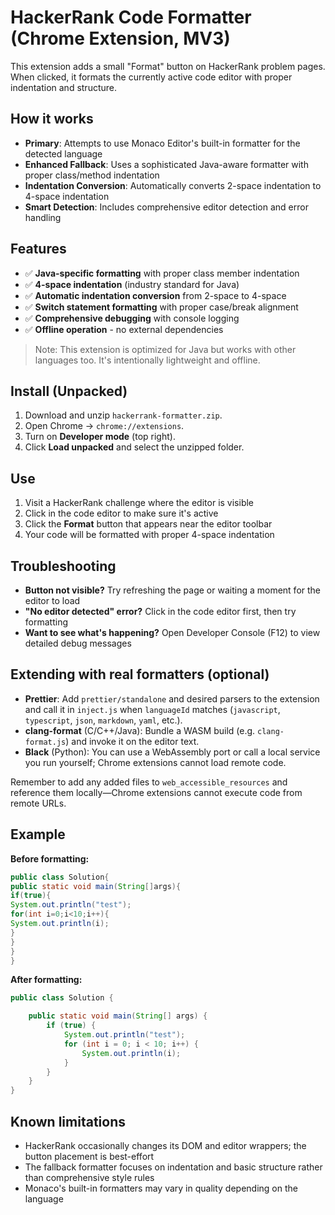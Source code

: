 # HackerRank Code Formatter (Chrome Extension, MV3)

This extension adds a small "Format" button on HackerRank problem pages. When clicked, it formats the currently active code editor with proper indentation and structure.

## How it works

- **Primary**: Attempts to use Monaco Editor's built-in formatter for the detected language
- **Enhanced Fallback**: Uses a sophisticated Java-aware formatter with proper class/method indentation
- **Indentation Conversion**: Automatically converts 2-space indentation to 4-space indentation
- **Smart Detection**: Includes comprehensive editor detection and error handling

## Features

- ✅ **Java-specific formatting** with proper class member indentation
- ✅ **4-space indentation** (industry standard for Java)
- ✅ **Automatic indentation conversion** from 2-space to 4-space
- ✅ **Switch statement formatting** with proper case/break alignment
- ✅ **Comprehensive debugging** with console logging
- ✅ **Offline operation** - no external dependencies

> Note: This extension is optimized for Java but works with other languages too. It's intentionally lightweight and offline.

## Install (Unpacked)

1. Download and unzip `hackerrank-formatter.zip`.
2. Open Chrome → `chrome://extensions`.
3. Turn on **Developer mode** (top right).
4. Click **Load unpacked** and select the unzipped folder.

## Use

1. Visit a HackerRank challenge where the editor is visible
2. Click in the code editor to make sure it's active
3. Click the **Format** button that appears near the editor toolbar
4. Your code will be formatted with proper 4-space indentation

## Troubleshooting

- **Button not visible?** Try refreshing the page or waiting a moment for the editor to load
- **"No editor detected" error?** Click in the code editor first, then try formatting
- **Want to see what's happening?** Open Developer Console (F12) to view detailed debug messages

## Extending with real formatters (optional)

- **Prettier**: Add `prettier/standalone` and desired parsers to the extension and call it in `inject.js` when `languageId` matches (`javascript`, `typescript`, `json`, `markdown`, `yaml`, etc.).
- **clang-format** (C/C++/Java): Bundle a WASM build (e.g. `clang-format.js`) and invoke it on the editor text.
- **Black** (Python): You can use a WebAssembly port or call a local service you run yourself; Chrome extensions cannot load remote code.

Remember to add any added files to `web_accessible_resources` and reference them locally—Chrome extensions cannot execute code from remote URLs.

## Example

**Before formatting:**
```java
public class Solution{
public static void main(String[]args){
if(true){
System.out.println("test");
for(int i=0;i<10;i++){
System.out.println(i);
}
}
}
}
```

**After formatting:**
```java
public class Solution {

    public static void main(String[] args) {
        if (true) {
            System.out.println("test");
            for (int i = 0; i < 10; i++) {
                System.out.println(i);
            }
        }
    }
}
```

## Known limitations

- HackerRank occasionally changes its DOM and editor wrappers; the button placement is best-effort
- The fallback formatter focuses on indentation and basic structure rather than comprehensive style rules
- Monaco's built-in formatters may vary in quality depending on the language